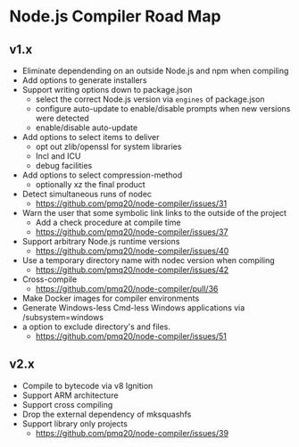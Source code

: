 # Node.js Compiler Road Map

## v1.x

- Eliminate dependending on an outside Node.js and npm when compiling
- Add options to generate installers
- Support writing options down to package.json
  - select the correct Node.js version via `engines` of package.json
  - configure auto-update to enable/disable prompts when new versions were detected
  - enable/disable auto-update
- Add options to select items to deliver
  - opt out zlib/openssl for system libraries
  - Incl and ICU
  - debug facilities
- Add options to select compression-method
  - optionally xz the final product
- Detect simultaneous runs of nodec
  - https://github.com/pmq20/node-compiler/issues/31
- Warn the user that some symbolic link links to the outside of the project
  - Add a check procedure at compile time
  - https://github.com/pmq20/node-compiler/issues/37
- Support arbitrary Node.js runtime versions
  - https://github.com/pmq20/node-compiler/issues/40
- Use a temporary directory name with nodec version when compiling
  - https://github.com/pmq20/node-compiler/issues/42
- Cross-compile
  - https://github.com/pmq20/node-compiler/pull/36
- Make Docker images for compiler environments
- Generate Windows-less Cmd-less Windows applications via /subsystem=windows
- a option to exclude directory's and files.
  - https://github.com/pmq20/node-compiler/issues/51

## v2.x

- Compile to bytecode via v8 Ignition
- Support ARM architecture
- Support cross compiling
- Drop the external dependency of mksquashfs
- Support library only projects
  - https://github.com/pmq20/node-compiler/issues/39
